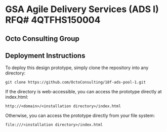 # GSA Agile Delivery Services (ADS I) RFQ# 4QTFHS150004 #
## Octo Consulting Group ##
## Deployment Instructions ##

To deploy this design prototype, simply clone the repository into any directory:

	git clone https://github.com/OctoConsulting/18f-ads-pool-1.git

If the directory is web-accessible, you can access the prototype directly at index.html:

	http://<domain>/<installation directory>/index.html

Otherwise, you can access the prototype directly from your file system:

	file:///<installation directory>/index.html
